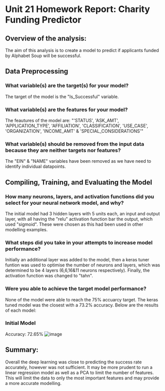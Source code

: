 # Unit 21 Homework Report: Charity Funding Predictor

## Overview of the analysis:

The aim of this analysis is to create a model to predict if applicants funded by Alphabet Soup will be successful.


## Data Preprocessing


### What variable(s) are the target(s) for your model?

The target of the model is the "Is_Successful" variable.

### What variable(s) are the features for your model?

The feautures of the model are: "'STATUS', 'ASK_AMT',  'APPLICATION_TYPE', 'AFFILIATION', 'CLASSIFICATION', 'USE_CASE', 'ORGANIZATION', 'INCOME_AMT' &        'SPECIAL_CONSIDERATIONS'"

### What variable(s) should be removed from the input data because they are neither targets nor features?

The "EIN" &  "NAME" variables have been removed as we have need to identify individual datapoints. 

## Compiling, Training, and Evaluating the Model

### How many neurons, layers, and activation functions did you select for your neural network model, and why?

The initial model had 3 hidden layers with 5 units each, an input and output layer, with all having the "relu" activation function bar the output, which used "sigmoid". These were chosen as this had been used in other modelling examples. 

### What steps did you take in your attempts to increase model performance?

Initially an additional layer was added to the model, then a keras tuner funtion was used to optimise the number of neurons and layers, which was determined to be 4 layers (6,6,16&11 neurons respectively). Finally, the activation function was changed to "tahn". 

### Were you able to achieve the target model performance?

None of the model were able to reach the 75% accuarcy target. The keras tuned model was the closest with a 73.2% accuracy. Below are the results of each model:


### Initial Model
Accuracy: 72.65%
![image](https://user-images.githubusercontent.com/105435687/203772033-88301263-5655-433e-8f47-93e7cc844cb2.png)





## Summary:

Overall the deep learning was close to predicting the success rate accurately, however was not sufficient. It may be more prudent to run a linear regression model as well as a PCA to limit the number of features. This will limit the data to only the most important features and may provide a more accurate modelling.
